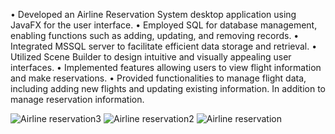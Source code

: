 • Developed an Airline Reservation System desktop application using JavaFX for the user interface.
• Employed SQL for database management, enabling functions such as adding, updating, and removing records.
• Integrated MSSQL server to facilitate efficient data storage and retrieval.
• Utilized Scene Builder to design intuitive and visually appealing user interfaces.
• Implemented features allowing users to view flight information and make reservations.
• Provided functionalities to manage flight data, including adding new flights and updating existing information. In addition to manage
reservation information.


![Airline reservation3](https://github.com/IbrahimSbl/Airline-reservation-system/assets/75928268/b18e965c-10fd-4664-b096-76a67e94998d)
![Airline reservation2](https://github.com/IbrahimSbl/Airline-reservation-system/assets/75928268/7ccbafce-6fa3-46ab-9ef1-f7cb666241c1)
![Airline reservation](https://github.com/IbrahimSbl/Airline-reservation-system/assets/75928268/88f80b80-ac13-488c-9b28-6827de7d468c)
